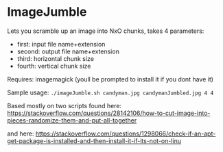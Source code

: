 # ImageJumble

Lets you scramble up an image into NxO chunks, takes 4 parameters:
* first: input file name+extension
* second: output file name+extension
* third: horizontal chunk size
* fourth: vertical chunk size

Requires: imagemagick (youll be prompted to install it if you dont have it)

Sample usage: ```./imageJumble.sh candyman.jpg candymanJumbled.jpg 4 4  ```

Based mostly on two scripts found here:
https://stackoverflow.com/questions/28142106/how-to-cut-image-into-pieces-randomize-them-and-put-all-together

and here: https://stackoverflow.com/questions/1298066/check-if-an-apt-get-package-is-installed-and-then-install-it-if-its-not-on-linu
